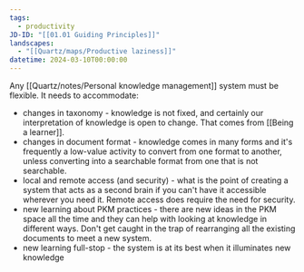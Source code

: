 ```yaml
---
tags:
  - productivity
JD-ID: "[[01.01 Guiding Principles]]"
landscapes:
  - "[[Quartz/maps/Productive laziness]]"
datetime: 2024-03-10T00:00:00
---
```

Any [[Quartz/notes/Personal knowledge management]] system must be flexible. It needs to accommodate:

- changes in taxonomy - knowledge is not fixed, and certainly our interpretation of knowledge is open to change. That comes from [[Being a learner]].
- changes in document format - knowledge comes in many forms and it's frequently a low-value activity to convert from one format to another, unless converting into a searchable format from one that is not searchable.
- local and remote access (and security) - what is the point of creating a system that acts as a second brain if you can't have it accessible wherever you need it. Remote access does require the need for security.
- new learning about PKM practices - there are new ideas in the PKM space all the time and they can help with looking at knowledge in different ways. Don't get caught in the trap of rearranging all the existing documents to meet a new system.
- new learning full-stop - the system is at its best when it illuminates new knowledge
